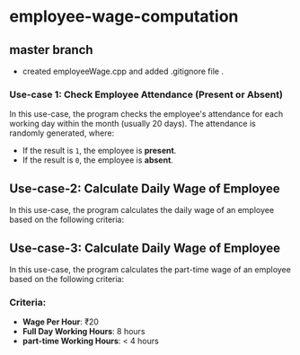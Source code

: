 # employee-wage-computation

## master branch
 - created employeeWage.cpp and added .gitignore file .

 
### **Use-case 1: Check Employee Attendance (Present or Absent)**
In this use-case, the program checks the employee's attendance for each working day within the month (usually 20 days). The attendance is randomly generated, where:
- If the result is `1`, the employee is **present**.
- If the result is `0`, the employee is **absent**.


## **Use-case-2: Calculate Daily Wage of Employee**
In this use-case, the program calculates the daily wage of an employee based on the following criteria:

## **Use-case-3: Calculate Daily Wage of Employee**
In this use-case, the program calculates the part-time wage of an employee based on the following criteria:

### **Criteria:**

- **Wage Per Hour**: ₹20
- **Full Day Working Hours**: 8 hours
- **part-time Working Hours**: < 4 hours
